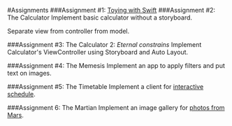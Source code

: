 #Assignments
###Assignment #1: [Toying with Swift](./task1)
###Assignment #2: The Calculator
Implement basic calculator without a storyboard.

Separate view from controller from model.

###Assignment #3: The Calculator 2: _Eternal constrains_
Implement Calculator's ViewController using Storyboard and Auto Layout.

###Assignment #4: The Memesis
Implement an app to apply filters and put text on images.

###Assignment #5: The Timetable
Implement a client for [interactive schedule](http://users.mmcs.sfedu.ru/~schedule/).

###Assignment 6: The Martian
Implement an image gallery for [photos from Mars](https://api.nasa.gov/api.html#MarsPhotos).
